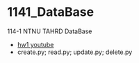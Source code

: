 # 1141_DataBase
114-1 NTNU TAHRD DataBase

- [hw1 youtube](https://youtu.be/nKndP8safV8?si=r3ycjrGNxkB7DLsb)
- create.py; read.py; update.py; delete.py
